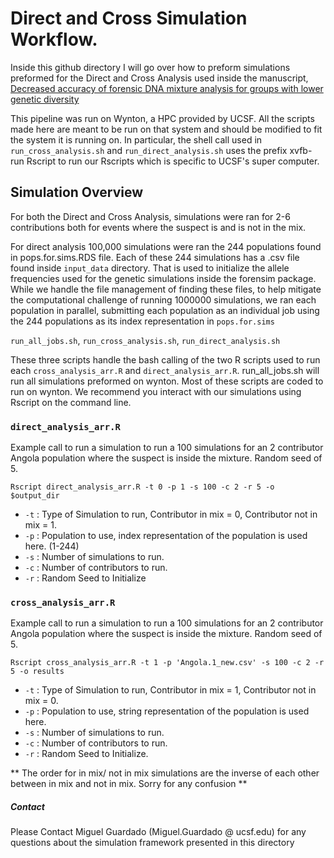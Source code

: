 # Direct and Cross Simulation Workflow.


Inside this github directory I will go over how to preform simulations preformed for
the Direct and Cross Analysis used inside the manuscript, [Decreased accuracy of forensic DNA mixture analysis for groups with lower genetic diversity](https://www.biorxiv.org/content/10.1101/2023.08.25.554311v1)

This pipeline was run on Wynton, a HPC provided by UCSF. All the 
scripts made here are meant to be run on that system and should be modified to 
fit the system it is running on. In particular, the shell call used in `run_cross_analysis.sh`
and `run_direct_analysis.sh` uses the prefix xvfb-run Rscript to run our Rscripts 
which is specific to UCSF's super computer. 

## Simulation Overview
For both the Direct and Cross Analysis, simulations were ran for 2-6 contributions
both for events where the suspect is and is not in the mix. 

For direct analysis 100,000 simulations were ran the 244 populations found
in pops.for.sims.RDS file. Each of these 244 simulations has a .csv file found 
inside `input_data` directory. That is used to initialize the allele frequencies 
used for the genetic simulations inside the forensim package. While we handle the
file management of finding these files, to help mitigate the computational challenge of
running 1000000 simulations, we ran each population in parallel, 
submitting each population as an individual job using the 244 populations as its index representation in `pops.for.sims`

`run_all_jobs.sh`, `run_cross_analysis.sh`, `run_direct_analysis.sh`

These three scripts handle the bash calling of the two R scripts used to run
each `cross_analysis_arr.R` and `direct_analysis_arr.R`. run_all_jobs.sh will
run all simulations preformed on wynton. Most of these scripts are coded to run
on wynton. We recommend you interact with our simulations using Rscript on the command line. 

### `direct_analysis_arr.R`

Example call to run a simulation to run a 100 simulations for an 2 contributor Angola population 
where the suspect is inside the mixture. Random seed of 5. 

```{r}
Rscript direct_analysis_arr.R -t 0 -p 1 -s 100 -c 2 -r 5 -o $output_dir
```

- `-t` : Type of Simulation to run, Contributor in mix = 0, Contributor not in mix = 1. 
- `-p` : Population to use, index representation of the population is used here. (1-244)
- `-s` : Number of simulations to run.
- `-c` : Number of contributors to run.
- `-r` : Random Seed to Initialize

### `cross_analysis_arr.R` 

Example call to run a simulation to run a 100 simulations for an 2 contributor Angola population 
where the suspect is inside the mixture. Random seed of 5. 

```{r}
Rscript cross_analysis_arr.R -t 1 -p 'Angola.1_new.csv' -s 100 -c 2 -r 5 -o results
```

- `-t` : Type of Simulation to run, Contributor in mix = 1, Contributor not in mix = 0. 
- `-p` : Population to use, string representation of the population is used here. 
- `-s` : Number of simulations to run.
- `-c` : Number of contributors to run.
- `-r` : Random Seed to Initialize.

** The order for in mix/ not in mix simulations are the inverse of each other between in mix and not in mix. Sorry for any confusion **

##### Contact
Please Contact Miguel Guardado (Miguel.Guardado @ ucsf.edu) for any questions 
about the simulation framework presented in this directory 

